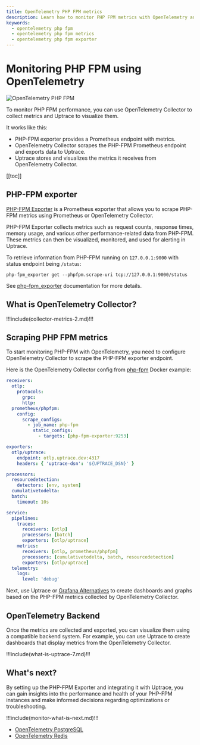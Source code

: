 ```yaml
---
title: OpenTelemetry PHP FPM metrics
description: Learn how to monitor PHP FPM metrics with OpenTelemetry and Uptrace.
keywords:
  - opentelemetry php fpm
  - opentelemetry php fpm metrics
  - opentelemetry php fpm exporter
---
```


# Monitoring PHP FPM using OpenTelemetry

![OpenTelemetry PHP FPM](/opentelemetry-php-fpm/cover.png)

To monitor PHP FPM performance, you can use OpenTelemetry Collector to collect metrics and Uptrace to visualize them.

It works like this:

- PHP-FPM exporter provides a Prometheus endpoint with metrics.
- OpenTelemetry Collector scrapes the PHP-FPM Prometheus endpoint and exports data to Uptrace.
- Uptrace stores and visualizes the metrics it receives from OpenTelemetry Collector.

[[toc]]

## PHP-FPM exporter

[PHP-FPM Exporter](https://github.com/hipages/php-fpm_exporter) is a Prometheus exporter that allows you to scrape PHP-FPM metrics using Prometheus or OpenTelemetry Collector.

PHP-FPM Exporter collects metrics such as request counts, response times, memory usage, and various other performance-related data from PHP-FPM. These metrics can then be visualized, monitored, and used for alerting in Uptrace.

To retrieve information from PHP-FPM running on `127.0.0.1:9000` with status endpoint being `/status`:

```shell
php-fpm_exporter get --phpfpm.scrape-uri tcp://127.0.0.1:9000/status
```

See [php-fpm_exporter](https://github.com/hipages/php-fpm_exporter) documentation for more details.

## What is OpenTelemetry Collector?

!!!include(collector-metrics-2.md)!!!

## Scraping PHP FPM metrics

To start monitoring PHP-FPM with OpenTelemetry, you need to configure OpenTelemetry Collector to scrape the PHP-FPM exporter endpoint.

Here is the OpenTelemetry Collector config from [php-fpm](https://github.com/uptrace/uptrace-php/tree/master/example/php-fpm) Docker example:

```yaml
receivers:
  otlp:
    protocols:
      grpc:
      http:
  prometheus/phpfpm:
    config:
      scrape_configs:
        - job_name: php-fpm
          static_configs:
            - targets: [php-fpm-exporter:9253]

exporters:
  otlp/uptrace:
    endpoint: otlp.uptrace.dev:4317
    headers: { 'uptrace-dsn': '${UPTRACE_DSN}' }

processors:
  resourcedetection:
    detectors: [env, system]
  cumulativetodelta:
  batch:
    timeout: 10s

service:
  pipelines:
    traces:
      receivers: [otlp]
      processors: [batch]
      exporters: [otlp/uptrace]
    metrics:
      receivers: [otlp, prometheus/phpfpm]
      processors: [cumulativetodelta, batch, resourcedetection]
      exporters: [otlp/uptrace]
  telemetry:
    logs:
      level: 'debug'
```

Next, use Uptrace or [Grafana Alternatives](https://uptrace.dev/blog/grafana-alternatives.html) to create dashboards and graphs based on the PHP-FPM metrics collected by OpenTelemetry Collector.

## OpenTelemetry Backend

Once the metrics are collected and exported, you can visualize them using a compatible backend system. For example, you can use Uptrace to create dashboards that display metrics from the OpenTelemetry Collector.

!!!include(what-is-uptrace-7.md)!!!

## What's next?

By setting up the PHP-FPM Exporter and integrating it with Uptrace, you can gain insights into the performance and health of your PHP-FPM instances and make informed decisions regarding optimizations or troubleshooting.

!!!include(monitor-what-is-next.md)!!!

- [OpenTelemetry PostgreSQL](opentelemetry-postgresql.md)
- [OpenTelemetry Redis](opentelemetry-redis.md)
